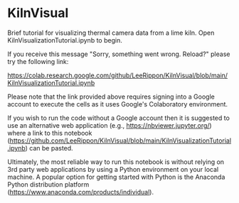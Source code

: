 # KilnVisual
Brief tutorial for visualizing thermal camera data from a lime kiln. Open KilnVisualizationTutorial.ipynb to begin.

If you receive this message "Sorry, something went wrong. Reload?" please try the following link: 

https://colab.research.google.com/github/LeeRippon/KilnVisual/blob/main/KilnVisualizationTutorial.ipynb

Please note that the link provided above requires signing into a Google account to execute the cells as it uses Google's Colaboratory environment. 

If you wish to run the code without a Google account then it is suggested to use an alternative web application (e.g., https://nbviewer.jupyter.org/) where a link to this notebook (https://github.com/LeeRippon/KilnVisual/blob/main/KilnVisualizationTutorial.ipynb) can be pasted.

Ultimately, the most reliable way to run this notebook is without relying on 3rd party web applications by using a Python environment on your local machine. A popular option for getting started with Python is the Anaconda Python distribution platform (https://www.anaconda.com/products/individual).
